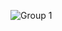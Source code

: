 ![Group 1](https://user-images.githubusercontent.com/70948216/199883478-b34134a8-1648-49b8-b061-489ef69a77a5.png)

